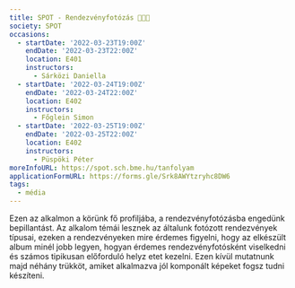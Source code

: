 ```yaml
---
title: SPOT - Rendezvényfotózás 👩‍🎓📸
society: SPOT
occasions:
  - startDate: '2022-03-23T19:00Z'
    endDate: '2022-03-23T22:00Z'
    location: E401
    instructors:
      - Sárközi Daniella
  - startDate: '2022-03-24T19:00Z'
    endDate: '2022-03-24T22:00Z'
    location: E402
    instructors:
      - Főglein Simon
  - startDate: '2022-03-25T19:00Z'
    endDate: '2022-03-25T22:00Z'
    location: E402
    instructors:
      - Püspöki Péter
moreInfoURL: https://spot.sch.bme.hu/tanfolyam
applicationFormURL: https://forms.gle/Srk8AWYtzryhc8DW6
tags:
  - média
---
```


Ezen az alkalmon a körünk fő profiljába, a rendezvényfotózásba engedünk bepillantást. Az alkalom témái lesznek az általunk fotózott rendezvények típusai, ezeken a rendezvényeken mire érdemes figyelni, hogy az elkészült album minél jobb legyen, hogyan érdemes rendezvényfotósként viselkedni és számos tipikusan előforduló helyz etet kezelni. Ezen kívül mutatnunk majd néhány trükköt, amiket alkalmazva jól komponált képeket fogsz tudni készíteni.
